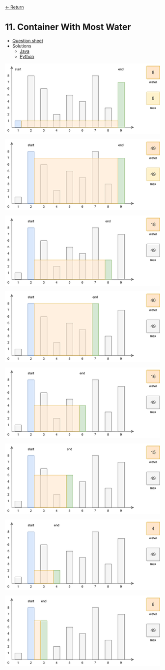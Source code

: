 [&larr; Return](https://hanggrian.github.io/grind-leetcode/)

# 11. Container With Most Water

- [Question sheet](https://leetcode.com/problems/container-with-most-water/)
- Solutions
  - [Java](https://github.com/hanggrian/grind-leetcode/blob/main/java/src/main/java/problems1_100/ContainerWithMostWater.java)
  - [Python](https://github.com/hanggrian/grind-leetcode/blob/main/python/src/problems1_100/container_with_most_water.py)

![](https://github.com/hanggrian/grind-leetcode/raw/assets/problems1-100/container_with_most_water1.svg)

![](https://github.com/hanggrian/grind-leetcode/raw/assets/problems1-100/container_with_most_water2.svg)

![](https://github.com/hanggrian/grind-leetcode/raw/assets/problems1-100/container_with_most_water3.svg)

![](https://github.com/hanggrian/grind-leetcode/raw/assets/problems1-100/container_with_most_water4.svg)

![](https://github.com/hanggrian/grind-leetcode/raw/assets/problems1-100/container_with_most_water5.svg)

![](https://github.com/hanggrian/grind-leetcode/raw/assets/problems1-100/container_with_most_water6.svg)

![](https://github.com/hanggrian/grind-leetcode/raw/assets/problems1-100/container_with_most_water7.svg)

![](https://github.com/hanggrian/grind-leetcode/raw/assets/problems1-100/container_with_most_water8.svg)
